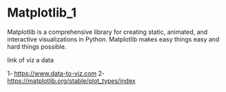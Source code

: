 # Matplotlib_1

Matplotlib is a comprehensive library for creating static, animated, and interactive visualizations in Python. Matplotlib makes easy things easy and hard things possible.




link of viz a data 

1- https://www.data-to-viz.com
2- https://matplotlib.org/stable/plot_types/index

